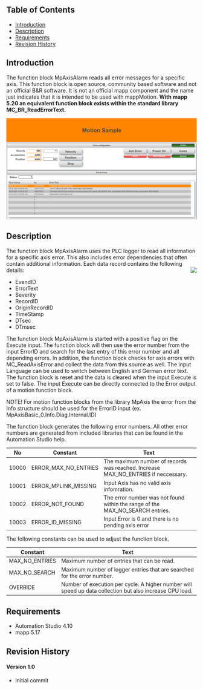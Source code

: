 ## Table of Contents
* [Introduction](#Introduction)
* [Description](#Description)
* [Requirements](#Requirements)
* [Revision History](#Revision-History)

<a name="Introduction"></a>
## Introduction
The function block MpAxisAlarm reads all error messages for a specific axis. This function block is open source, community based software and not an official B&R software. It is not an official mapp component and the name just indicates that it is intended to be used with mappMotion. **With mapp 5.20 an equivalent function block exists within the standard library MC_BR_ReadErrorText.**

![](/Logical/mappMotion/screenshot.png)

## Description
<a name="Description"></a>
The function block MpAxisAlarm uses the PLC logger to read all information for a specific axis error. This also includes error dependencies that often contain additional information. Each data record contains the following details:
<img align="right" src="https://user-images.githubusercontent.com/2972703/166929021-a539685a-d502-46e9-b738-11c8051e4023.png">

* EvendID
* ErrorText
* Severity
* RecordID
* OriginRecordID
* TimeStamp
* DTsec
* DTmsec

The function block MpAxisAlarm is started with a positive flag on the Execute input. The function block will then use the error number from the input ErrorID and search for the last entry of this error number and all depending errors. In addition, the function block checks for axis errors with MC_ReadAxisError and collect the data from this source as well. The input Language can be used to switch between English and German error text.
The function block is reset and the data is cleared when the input Execute is set to false. The input Execute can be directly connected to the Error output of a motion function block.

NOTE! For motion function blocks from the library MpAxis the error from the Info structure should be used for the ErrorID input (ex. MpAxisBasic_0.Info.Diag.Internal.ID)

The function block generates the following error numbers. All other error numbers are generated from included libraries that can be found in the Automation Studio help.

| No | Constant | Text |
|---|---|---|
| 10000 | ERROR_MAX_NO_ENTRIES  | The maximum number of records was reached. Increase MAX_NO_ENTRIES if neccessary. |
| 10001 | ERROR_MPLINK_MISSING  | Input Axis has no valid axis infomration. |
| 10002 | ERROR_NOT_FOUND  | The error number was not found within the range of the MAX_NO_SEARCH entries. |
| 10003 | ERROR_ID_MISSING  | Input Error is 0 and there is no pending axis error |

The following constants can be used to adjust the function block.

| Constant | Text |
|---|---|
| MAX_NO_ENTRIES | Maximum number of entries that can be read. |
| MAX_NO_SEARCH | Maximum number of logger entries that are searched for the error number. |
| OVERRIDE | Number of execution per cycle. A higher number will speed up data collection but also increase CPU load. |

<a name="Requirements"></a>
## Requirements
* Automation Studio 4.10
* mapp 5.17

<a name="Revision-History"></a>

## Revision History

#### Version 1.0
- Initial commit
